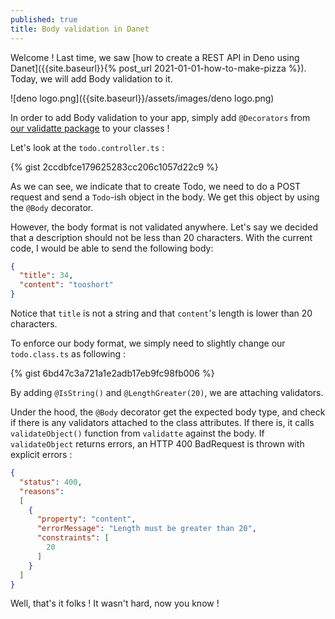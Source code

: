 ```yaml
---
published: true
title: Body validation in Danet
---
```


Welcome ! Last time, we saw [how to create a REST API in Deno using Danet]({{site.baseurl}}{% post_url 2021-01-01-how-to-make-pizza %}). Today, we will add Body validation to it.

![deno logo.png]({{site.baseurl}}/assets/images/deno logo.png)


In order to add Body validation to your app, simply add `@Decorators` from [our validatte package](https://github.com/Savory/validatte) to your classes !

Let's look at the `todo.controller.ts` :

{% gist 2ccdbfce179625283cc206c1057d22c9 %}

As we can see, we indicate that to create Todo, we need to do a POST request and send a `Todo`-ish object in the body. We get this object by using the `@Body` decorator.

However, the body format is not validated anywhere. Let's say we decided that a description should not be less than 20 characters. With the current code, I would be able to send the following body:
```json
{
  "title": 34,
  "content": "tooshort"
}
```

Notice that `title` is not a string and that `content`'s length is lower than 20 characters.

To enforce our body format, we simply need to slightly change our `todo.class.ts` as following : 


{% gist 6bd47c3a721a1e2adb17eb9fc98fb006 %}

By adding `@IsString()` and `@LengthGreater(20)`, we are attaching validators.

Under the hood, the `@Body` decorator get the expected body type, and check if there is any validators attached to the class attributes.
If there is, it calls `validateObject()` function from `validatte` against the body.
If `validateObject` returns errors, an HTTP 400 BadRequest is thrown with explicit errors :

```json
{
  "status": 400,
  "reasons":
  [
    {
      "property": "content",
      "errorMessage": "Length must be greater than 20",
      "constraints": [
        20
      ]
    }
  ]
}
```

Well, that's it folks ! It wasn't hard, now you know !
